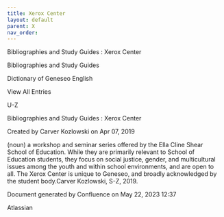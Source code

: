 ```yaml
---
title: Xerox Center
layout: default
parent: X
nav_order:
---
```


Bibliographies and Study Guides : Xerox Center

Bibliographies and Study Guides

Dictionary of Geneseo English

View All Entries

U-Z

Bibliographies and Study Guides : Xerox Center

Created by  Carver Kozlowski on Apr 07, 2019

(noun) a workshop and seminar series offered by the Ella Cline Shear School of Education. While they are primarily relevant to School of Education students, they focus on social justice, gender, and multicultural issues among the youth and within school environments, and are open to all. The Xerox Center is unique to Geneseo, and broadly acknowledged by the student body.Carver Kozlowski, S-Z, 2019.

Document generated by Confluence on May 22, 2023 12:37

Atlassian
